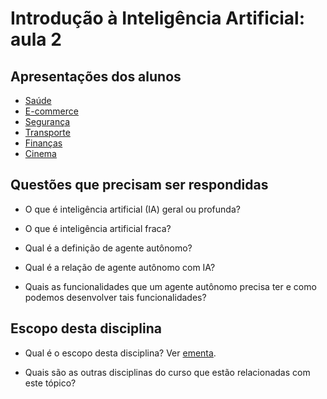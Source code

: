 # Introdução à Inteligência Artificial: aula 2

## Apresentações dos alunos

* [Saúde](https://www.canva.com/design/DAFZ2YukuTw/aNx3cifOUPAwGDjRyzBYMg/edit?utm_content=DAFZ2YukuTw&utm_campaign=designshare&utm_medium=link2&utm_source=sharebutton)
* [E-commerce](https://www.canva.com/design/DAFZy_qA04Y/HmPIoMUTcO_HVO7rKi543g/edit?utm_content=DAFZy_qA04Y&utm_campaign=designshare&utm_medium=link2&utm_source=sharebutton)
* [Segurança](https://www.canva.com/design/DAFZy3JQMvM/Xm4LB2eKsGbZjmNUdXFVLQ/edit?utm_content=DAFZy3JQMvM&utm_campaign=designshare&utm_medium=link2&utm_source=sharebutton)
* [Transporte](https://www.canva.com/design/DAFZy42_-fg/7vhfCt-tFvGXfVcRyTGIDQ/edit?utm_content=DAFZy42_-fg&utm_campaign=designshare&utm_medium=link2&utm_source=sharebutton)
* [Finanças](https://www.canva.com/design/DAFZy9vDhk0/yclSZEu9AFaHFVFnslIkqg/edit?utm_content=DAFZy9vDhk0&utm_campaign=designshare&utm_medium=link2&utm_source=sharebutton)
* [Cinema](https://docs.google.com/presentation/d/1JBltZ0LX1F7gA64AvY3tjzqQIu8zwptUSEmiJsIyAKg/edit?usp=sharing)


## Questões que precisam ser respondidas


* O que é inteligência artificial (IA) geral ou profunda?

* O que é inteligência artificial fraca? 

* Qual é a definição de agente autônomo? 

* Qual é a relação de agente autônomo com IA?

* Quais as funcionalidades que um agente autônomo precisa ter e como podemos desenvolver tais funcionalidades? 


## Escopo desta disciplina
 
* Qual é o escopo desta disciplina? Ver [ementa](../../ementa.md).

* Quais são as outras disciplinas do curso que estão relacionadas com este tópico? 